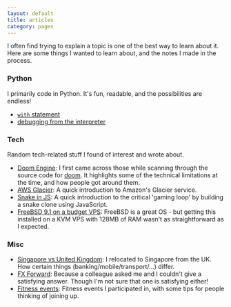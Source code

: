 ```yaml
---
layout: default
title: articles
category: pages
---
```


I often find trying to explain a topic is one of the best way to learn about it. Here are some things I wanted to learn about, and the notes I made in the process.

### Python ###

I primarily code in Python. It's fun, readable, and the possibilities are endless!

*   [`with` statement](code_python-with.html)
*   [debugging from the interpreter](code_python-debug.html)

### Tech ###

Random tech-related stuff I found of interest and wrote about.

*   [Doom Engine](code_doom-engine.html):
    I first came across those while scanning through the source code for [doom](http://www.github.com/id). It highlights some of the technical limitations at the time, and how people got around them.
*   [AWS Glacier](proj_aws-glacier.html):
    A quick introduction to Amazon's Glacier service.
*   [Snake in JS](gaming_snake.html):
    A quick introduction to the critical 'gaming loop' by building a snake clone using JavaScript.
*   [FreeBSD 9.1 on a budget VPS](misc_freebsd-vm128.html):
    FreeBSD is a great OS - but getting this installed on a KVM VPS with 128MB of RAM wasn't as straightforward as I expected.

### Misc ###

*   [Singapore vs United Kingdom](misc_sg_vs_uk.html):
    I relocated to Singapore from the UK. How certain things (banking/mobile/transport/...) differ.
*   [FX Forward](finance_fx-forward.html):
    Because a colleague asked me and I couldn't give a satisfying answer. Though I'm not sure that one is satisfying either!
*   [Fitness events](misc_fitness-events.html):
    Fitness events I participated in, with some tips for people thinking of joining up.
